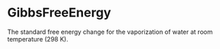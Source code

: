 # GibbsFreeEnergy

The standard free energy change for the vaporization of water at room temperature (298 K).
